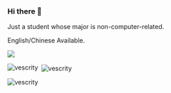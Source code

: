### Hi there 👋

<!--
**Vescrity/Vescrity** is a ✨ _special_ ✨ repository because its `README.md` (this file) appears on your GitHub profile.

Here are some ideas to get you started:

- 🔭 I’m currently working on ...
- 🌱 I’m currently learning ...
- 👯 I’m looking to collaborate on ...
- 🤔 I’m looking for help with ...
- 💬 Ask me about ...
- 📫 How to reach me: ...
- 😄 Pronouns: ...
- ⚡ Fun fact: ...
-->

Just a student whose major is non-computer-related.  

English/Chinese Available.  

![](https://github-contributor-stats.vercel.app/api?username=vescrity&limit=5&combine_all_yearly_contributions=true)

<p><img align="left" src="https://github-readme-stats.vercel.app/api/top-langs?username=vescrity&show_icons=true&locale=en&layout=compact&theme=tokyonight" alt="vescrity" /></p>

<p>&nbsp;<img align="center" src="https://github-readme-stats.vercel.app/api?username=vescrity&show_icons=true&locale=en&theme=tokyonight" alt="vescrity" /></p>

<p><img align="center" src="https://github-readme-streak-stats.herokuapp.com/?user=vescrity&theme=tokyonight" alt="vescrity" /></p>



